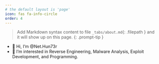 ```yaml
---
# the default layout is 'page'
icon: fas fa-info-circle
order: 4
---
```


> Add Markdown syntax content to file `_tabs/about.md`{: .filepath } and it will show up on this page.
{: .prompt-tip }


- 👋 Hi, I’m @Net.Hun73r
- 👀 I’m interested in Reverse Engineering, Malware Analysis, Exploit Development, and Programming.

